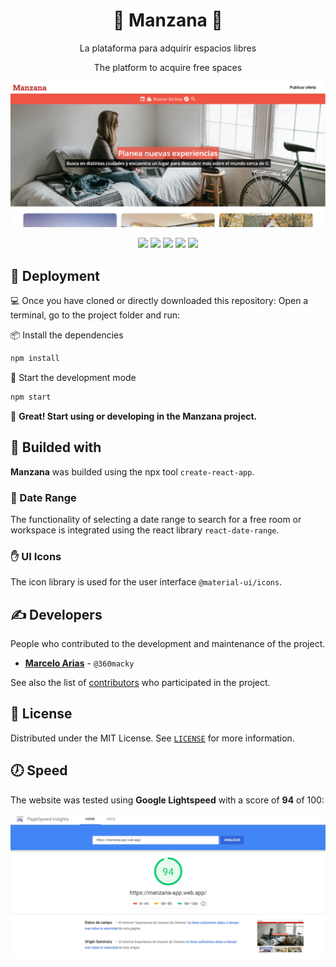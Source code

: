 <h1 align="center">🍎 Manzana 🏡</h1>

<p align="center">La plataforma para adquirir espacios libres</p>
<p align="center">The platform to acquire free spaces</p>


<img src="./.github/screenshot.png" alt="Screenshot of Manzana" title="Screenshot of Manzana" />


<!-- Shields -->
<p align="center">
  <!-- Node -->
  <img src="https://img.shields.io/static/v1?label=NodeJS&message=v11.14.0&color=339933&logo=node.js" />
  <!-- React -->
  <img src="https://img.shields.io/static/v1?label=React&message=v16.13&color=61DAFB&logo=react" />
  <!-- Material Icons -->
  <img src="https://img.shields.io/static/v1?label=@material-ui/icons&message=v4.9.1&color=FFFFFF&logo=material-ui" />
  <!-- Firebase -->
  <img src="https://img.shields.io/static/v1?label=Firebase&message=v7.20&color=FFCA28&logo=firebase" />
  <!-- React Date Range -->
  <img src="https://img.shields.io/static/v1?label=React%20Date%20Range&message=v1.0.3&color=61DAFB&logo=react" />
</p>

## 🚀 Deployment
💻 Once you have cloned or directly downloaded this repository: Open a terminal, go to the project 
folder and run:

📦 Install the dependencies

```bash
npm install
```
📃 Start the development mode

```bash
npm start
```
🎉 **Great! Start using or developing in the Manzana project.**


## 🔨 Builded with
**Manzana** was builded using the npx tool `create-react-app`.

### 📅 Date Range
The functionality of selecting a date range to search for a free room or workspace is integrated using the react library `react-date-range`.

### ✋ UI Icons
The icon library is used for the user interface `@material-ui/icons`.

## ✍ Developers
People who contributed to the development and maintenance of the project.

* **[Marcelo Arias](https://github.com/360macky)** - `@360macky`

See also the list of [contributors](https://github.com/360macky/manzana/graphs/contributors) who participated in the project.


## 📃 License
Distributed under the MIT License.
See [`LICENSE`](./LICENSE) for more information.


## 🕖 Speed
The website was tested using **Google Lightspeed** with a score of **94** of 100:

<img src="./.github/performance.png" alt="Velocity of Manzana" title="Velocity of Manzana" />

